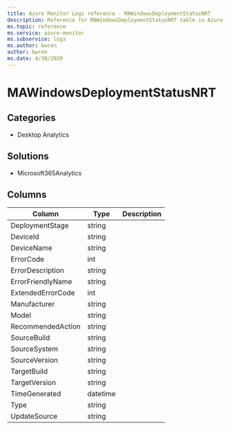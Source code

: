 ```yaml
---
title: Azure Monitor Logs reference - MAWindowsDeploymentStatusNRT
description: Reference for MAWindowsDeploymentStatusNRT table in Azure Monitor Logs.
ms.topic: reference
ms.service: azure-monitor
ms.subservice: logs
ms.author: bwren
author: bwren
ms.date: 4/30/2020
---
```


# MAWindowsDeploymentStatusNRT

 

## Categories

- Desktop Analytics
## Solutions

- Microsoft365Analytics




## Columns

|Column|Type|Description|
|---|---|---|
|DeploymentStage|string||
|DeviceId|string||
|DeviceName|string||
|ErrorCode|int||
|ErrorDescription|string||
|ErrorFriendlyName|string||
|ExtendedErrorCode|int||
|Manufacturer|string||
|Model|string||
|RecommendedAction|string||
|SourceBuild|string||
|SourceSystem|string||
|SourceVersion|string||
|TargetBuild|string||
|TargetVersion|string||
|TimeGenerated|datetime||
|Type|string||
|UpdateSource|string||
